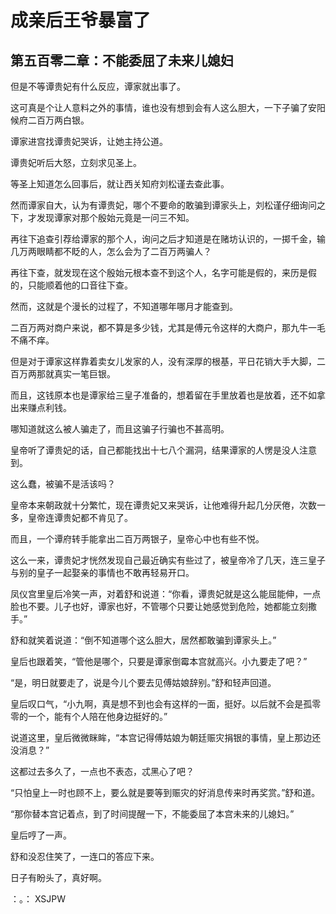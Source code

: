 # 成亲后王爷暴富了 
 ## 第五百零二章：不能委屈了未来儿媳妇
  但是不等谭贵妃有什么反应，谭家就出事了。  
  
 这可真是个让人意料之外的事情，谁也没有想到会有人这么胆大，一下子骗了安阳候府二百万两白银。  
  
 谭家进宫找谭贵妃哭诉，让她主持公道。  
  
 谭贵妃听后大怒，立刻求见圣上。  
  
 等圣上知道怎么回事后，就让西关知府刘松谨去查此事。  
  
 然而谭家自大，认为有谭贵妃，哪个不要命的敢骗到谭家头上，刘松谨仔细询问之下，才发现谭家对那个殷始元竟是一问三不知。  
  
 再往下追查引荐给谭家的那个人，询问之后才知道是在赌坊认识的，一掷千金，输几万两眼睛都不眨的人，怎么会为了二百万两骗人？  
  
 再往下查，就发现在这个殷始元根本查不到这个人，名字可能是假的，来历是假的，只能顺着他的口音往下查。  
  
 然而，这就是个漫长的过程了，不知道哪年哪月才能查到。  
  
 二百万两对商户来说，都不算是多少钱，尤其是傅元令这样的大商户，那九牛一毛不痛不痒。  
  
 但是对于谭家这样靠着卖女儿发家的人，没有深厚的根基，平日花销大手大脚，二百万两那就真实一笔巨银。  
  
 而且，这钱原本也是谭家给三皇子准备的，想着留在手里放着也是放着，还不如拿出来赚点利钱。  
  
 哪知道就这么被人骗走了，而且这骗子行骗也不甚高明。  
  
 皇帝听了谭贵妃的话，自己都能找出十七八个漏洞，结果谭家的人愣是没人注意到。  
  
 这么蠢，被骗不是活该吗？  
  
 皇帝本来朝政就十分繁忙，现在谭贵妃又来哭诉，让他难得升起几分厌倦，次数一多，皇帝连谭贵妃都不肯见了。  
  
 而且，一个谭府转手能拿出二百万两银子，皇帝心中也有些不悦。  
  
 这么一来，谭贵妃才恍然发现自己最近确实有些过了，被皇帝冷了几天，连三皇子与别的皇子一起娶亲的事情也不敢再轻易开口。  
  
 凤仪宫里皇后冷笑一声，对着舒和说道：“你看，谭贵妃就是这么能屈能伸，一点脸也不要。儿子也好，谭家也好，不管哪个只要让她感觉到危险，她都能立刻撒手。”  
  
 舒和就笑着说道：“倒不知道哪个这么胆大，居然都敢骗到谭家头上。”  
  
 皇后也跟着笑，“管他是哪个，只要是谭家倒霉本宫就高兴。小九要走了吧？”  
  
 “是，明日就要走了，说是今儿个要去见傅姑娘辞别。”舒和轻声回道。  
  
 皇后叹口气，“小九啊，真是想不到也会有这样的一面，挺好。以后就不会是孤零零的一个，能有个人陪在他身边挺好的。”  
  
 说道这里，皇后微微眯眸，“本宫记得傅姑娘为朝廷赈灾捐银的事情，皇上那边还没消息？”  
  
 这都过去多久了，一点也不表态，忒黑心了吧？  
  
 “只怕皇上一时也顾不上，要么就是要等到赈灾的好消息传来时再奖赏。”舒和道。  
  
 “那你替本宫记着点，到了时间提醒一下，不能委屈了本宫未来的儿媳妇。”  
  
 皇后哼了一声。  
  
 舒和没忍住笑了，一连口的答应下来。  
  
 日子有盼头了，真好啊。  
  
 ：。： 
XSJPW